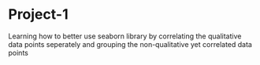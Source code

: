 # Project-1
Learning how to better use seaborn library by correlating the qualitative data points seperately and grouping the non-qualitative yet correlated data points 
